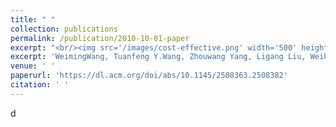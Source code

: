 ```yaml
---
title: " "
collection: publications
permalink: /publication/2010-10-01-paper
excerpt: "<br/><img src='/images/cost-effective.png' width='500' height='300'>"
excerpt: 'WeimingWang, Tuanfeng Y.Wang, Zhouwang Yang, Ligang Liu, Weihua Tong, Jiansong Deng, Falai Chen and Xiuping Liu. (2013). &quot;Cost-effective Printing of 3D Objective with Skin-Frame Structures.&quot; <i>ACM Transactions on Graphics (TOG) (Proc. SIGGRAPH Aisa)</i>. 2013, 32(6):1-10.  CCF: A.'
venue: ' '
paperurl: 'https://dl.acm.org/doi/abs/10.1145/2508363.2508382'
citation: ' '
---
```

d